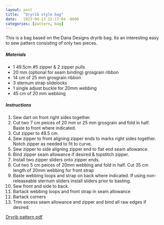 ```yaml
---
layout: post
title:  "Dryrib style bag"
date:   2023-04-17 15:17:04 -0600
categories: [pattern, bag]
---
```

This is a bag based on the Dana Designs dryrib bag. Its an interesting easy to sew pattern consisting of only two pieces.

##### Materials
- 1 49.5cm #5 zipper & 2 zipper pulls
- 20 mm (optional for seam binding) grosgrain ribbon
- 14 cm of 25 mm grosgrain ribbon
- 3 sternum strap slidelocks
- 1 single adjust buckle for 20mm webbing
- 45 cm of 20 mm webbing

##### Instructions
1. Sew dart on front right sides together.
2. Cut two 7 cm peices of 20 mm or 25 mm grosgrain and fold in half. Baste to front where indicated.
3. Cut zipper to 49.5 cm. 
4. Sew zipper to front aligning zipper ends to marks right sides together. Notch zipper as needed to fit to curve.
5. Sew zipper to side aligning zipper end to flat end seam allowance.
6. Bind zipper seam allowance if desired & topstitch zipper.
7. Install two zipper sliders onto zipper ends.
8. Cut two 5 cm peices of 20mm webbing and fold in half. Cut 35 cm length of 20mm webbing for front strap
9. Baste webbing loops and strap on back where indicated. If using non-releaseable sternum sliders install sliders prior to basting.
10. Sew front and side to back.
11. Bartack webbing loops and front strap in seam allowance
12. Bartack corners
13. Trim excess seam allowance and zipper and bind all raw edges if desired.  


[Dryrib pattern pdf](https://github.com/dinnerplates/sewing/raw/main/patterns/dryrib.pdf)